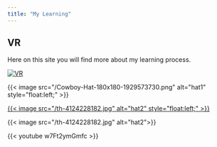 ```yaml
---
title: "My Learning"
---
```


## VR
Here on this site you will find more about my learning process.

[![VR](/th-4257821626.jpg)](../vr/vr)


{{< image src="/Cowboy-Hat-180x180-1929573730.png" alt="hat1" style="float:left;" >}}

[{{< image src="/th-4124228182.jpg" alt="hat2" style="float:left;" >}}](../plans-through-semester)

{{< image src="/th-4124228182.jpg" alt="hat2">}}




{{< youtube w7Ft2ymGmfc >}}